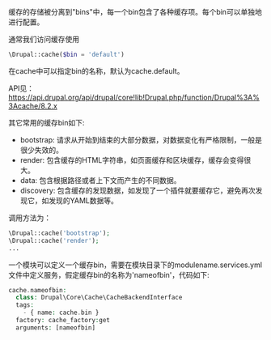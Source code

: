 缓存的存储被分离到"bins"中，每一个bin包含了各种缓存项。每个bin可以单独地进行配置。

通常我们访问缓存使用
```php
\Drupal::cache($bin = 'default')
```
在cache中可以指定bin的名称，默认为cache.default。

API见：https://api.drupal.org/api/drupal/core!lib!Drupal.php/function/Drupal%3A%3Acache/8.2.x

其它常用的缓存bin如下:

* bootstrap: 请求从开始到结束的大部分数据，对数据变化有严格限制，一般是很少失效的。
* render: 包含缓存的HTML字符串，如页面缓存和区块缓存，缓存会变得很大。
* data: 包含根据路径或者上下文而产生的不同数据。
* discovery: 包含缓存的发现数据，如发现了一个插件就要缓存它，避免再次发现它，如发现的YAML数据等。

调用方法为：
```php
\Drupal::cache('bootstrap');
\Drupal::cache('render');
...
```

一个模块可以定义一个缓存bin，需要在模块目录下的modulename.services.yml文件中定义服务，假定缓存bin的名称为'nameofbin'，代码如下:
```php
cache.nameofbin:
  class: Drupal\Core\Cache\CacheBackendInterface
  tags:
    - { name: cache.bin }
  factory: cache_factory:get
  arguments: [nameofbin]
```
